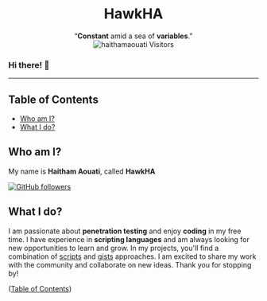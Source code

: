 <h1 align="center">HawkHA</h1>
<p align="center">
    “<b>Constant</b> amid a sea of <b>variables</b>.”
    <br>
    <img src="https://visitor-badge.laobi.icu/badge?page_id=haithamaouati&format=true" alt="haithamaouati Visitors">
</p>

### Hi there! 👋
___

## Table of Contents

- [Who am I?](#who-am-i)
- [What I do?](#what-i-do)

## Who am I?
My name is **Haitham Aouati**, called **HawkHA**

[![GitHub followers](https://img.shields.io/github/followers/haithamaouati.svg?style=social&label=Followers)](https://github.com/haithamaouati)

## What I do?
I am passionate about **penetration testing** and enjoy **coding** in my free time. I have experience in **scripting languages** and am always looking for new opportunities to learn and grow. In my projects, you'll find a combination of [scripts](https://github.com/haithamaouati?tab=repositories) and [gists](https://gist.github.com/haithamaouati) approaches. I am excited to share my work with the community and collaborate on new ideas. Thank you for stopping by!

([Table of Contents](#table-of-contents))
